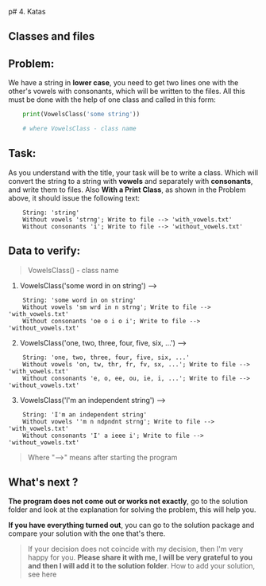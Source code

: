 p# 4. Katas

## Classes and files

## Problem:

We have a string in __lower case__, you need to get two lines one with the other's vowels with consonants, which will be written to the files. All this must be done with the help of one class and called in this form:

```python
    print(VowelsClass('some string'))

    # where VowelsClass - class name
```

## Task:

As you understand with the title, your task will be to write a class. Which will convert the string to a string with __vowels__ and separately with __consonants__, and write them to files. Also __With a Print Class__, as shown in the Problem above, it should issue the following text:

```text
    String: 'string'
    Without vowels 'strng'; Write to file --> 'with_vowels.txt'
    Without consonants 'i'; Write to file --> 'without_vowels.txt'
```

## Data to verify:

> VowelsClass() - class name

1. VowelsClass('some word in on string') -->
```text
    String: 'some word in on string'
    Without vowels 'sm wrd in n strng'; Write to file --> 'with_vowels.txt'
    Without consonants 'oe o i o i'; Write to file --> 'without_vowels.txt'
```

2. VowelsClass('one, two, three, four, five, six, ...') -->
```text
    String: 'one, two, three, four, five, six, ...'
    Without vowels 'on, tw, thr, fr, fv, sx, ...'; Write to file --> 'with_vowels.txt'
    Without consonants 'e, o, ee, ou, ie, i, ...'; Write to file --> 'without_vowels.txt'
```

3. VowelsClass('I'm an independent string') -->
```text
    String: 'I'm an independent string'
    Without vowels ''m n ndpndnt strng'; Write to file --> 'with_vowels.txt'
    Without consonants 'I' a ieee i'; Write to file --> 'without_vowels.txt'
```

> Where "-->" means after starting the program

## What's next ?

__The program does not come out or works not exactly__, go to the solution folder and look at the explanation for solving the problem, this will help you.

__If you have everything turned out__, you can go to the solution package and compare your solution with the one that's there.

> If your decision does not coincide with my decision, then I'm very happy for you. __Please share it with me, I will be very grateful to you and then I will add it to the solution folder__. How to add your solution, see here
